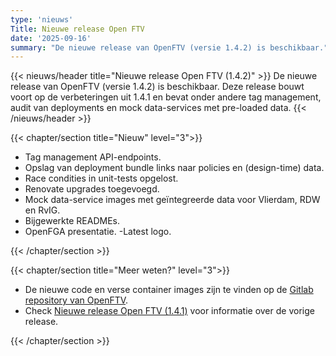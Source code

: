 ```yaml
---
type: 'nieuws'
Title: Nieuwe release Open FTV
date: '2025-09-16'
summary: "De nieuwe release van OpenFTV (versie 1.4.2) is beschikbaar."
---
```


{{< nieuws/header title="Nieuwe release Open FTV (1.4.2)" >}}
De nieuwe release van OpenFTV (versie 1.4.2) is beschikbaar. 
Deze release bouwt voort op de verbeteringen uit 1.4.1 en bevat onder andere tag management, audit van deployments en mock data-services met pre-loaded data.
{{< /nieuws/header >}}

{{< chapter/section title="Nieuw" level="3">}}
- Tag management API-endpoints.
- Opslag van deployment bundle links naar policies en (design-time) data.
- Race condities in unit-tests opgelost.
- Renovate upgrades toegevoegd.
- Mock data-service images met geïntegreerde data voor Vlierdam, RDW en RvIG.
- Bijgewerkte READMEs.
- OpenFGA presentatie.
-Latest logo.

 
{{< /chapter/section >}}

{{< chapter/section title="Meer weten?" level="3">}}
- De nieuwe code en verse container images zijn te vinden op de [Gitlab repository van OpenFTV](https://gitlab.com/digilab.overheid.nl/ecosystem/ftv/open-ftv).
- Check [Nieuwe release Open FTV (1.4.1)](https://vng-realisatie.github.io/ftv/actueel/nieuws/20250904updateopenftv/) voor informatie over de vorige release.
 
{{< /chapter/section >}}
